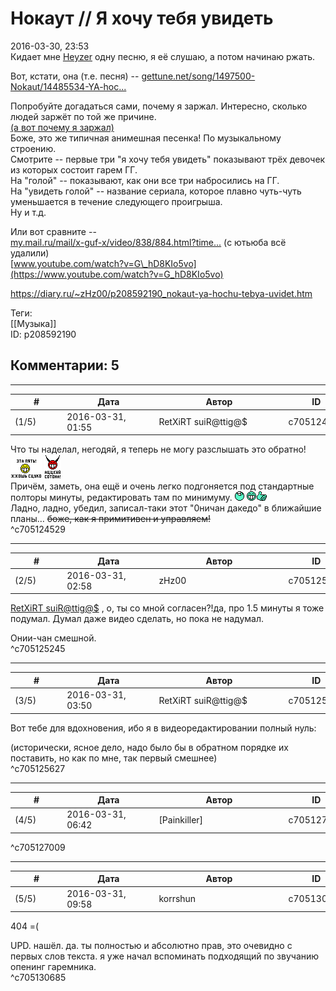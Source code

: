 Нокаут // Я хочу тебя увидеть
=============================

  
2016-03-30, 23:53  
 Кидает мне  [Heyzer](http://heyzero.diary.ru "Orca")  одну песню, я её слушаю, а потом начинаю ржать.   
   
 Вот, кстати, она (т.е. песня) --  [gettune.net/song/1497500-Nokaut/14485534-YA-hoc...](http://gettune.net/song/1497500-Nokaut/14485534-YA-hochu-tebya-uvidet-goloj/)    
   
 Попробуйте догадаться сами, почему я заржал. Интересно, сколько людей заржёт по той же причине.   
  [(а вот почему я заржал)](https://zHz00.diary.ru/p208592190.htm?index=1#linkmore208592190m1)      
 Боже, это же типичная анимешная песенка! По музыкальному строению.   
 Смотрите -- первые три "я хочу тебя увидеть" показывают трёх девочек из которых состоит гарем ГГ.   
 На "голой" -- показывают, как они все три набросились на ГГ.   
 На "увидеть голой" -- название сериала, которое плавно чуть-чуть уменьшается в течение следующего проигрыша.   
 Ну и т.д.   
   
 Или вот сравните --   
  [my.mail.ru/mail/x-guf-x/video/838/884.html?time...](https://my.mail.ru/mail/x-guf-x/video/838/884.html?time=59)  (с ютьюба всё удалили)   
  [www.youtube.com/watch?v=G\_hD8KIo5vo](https://www.youtube.com/watch?v=G_hD8KIo5vo)    
     
  
<https://diary.ru/~zHz00/p208592190_nokaut-ya-hochu-tebya-uvidet.htm>  
  
Теги:  
[[Музыка]]  
ID: p208592190  


Комментарии: 5
--------------

  


---



|         #         |              Дата              |                     Автор                     |           ID           |
| --- | --- | --- | --- |
| (1/5) | 2016-03-31, 01:55 | RetXiRT suiR@ttig@$ | c705124529 |

  
  Что ты наделал, негодяй, я теперь не могу разслышать это обратно!   
 ![:zhosh:](pics/3254140.gif) ![:soton:](pics/3254151.gif)   
 Причём, заметь, она ещё и очень легко подгоняется под стандартные полторы минуты, редактировать там по минимуму. ![:lol:](pics/1135.gif) ![:five:](pics/3231184.gif)   
  Ладно, ладно, убедил, записал-таки этот "0ничан дакедо" в ближайшие планы…  ~~боже, как я примитивен и управляем!~~      
 ^c705124529

---



|         #         |              Дата              |                     Автор                     |           ID           |
| --- | --- | --- | --- |
| (2/5) | 2016-03-31, 02:58 | zHz00 | c705125245 |

  
  [RetXiRT suiR@ttig@$](http://Hellspawn.diary.ru "Горчичник")  , о, ты со мной согласен?!да, про 1.5 минуты я тоже подумал. Думал даже видео сделать, но пока не надумал.   
   
 Онии-чан смешной.   
 ^c705125245

---



|         #         |              Дата              |                     Автор                     |           ID           |
| --- | --- | --- | --- |
| (3/5) | 2016-03-31, 03:50 | RetXiRT suiR@ttig@$ | c705125627 |

  
  Вот тебе для вдохновения, ибо я в видеоредактировании полный нуль:   
     
     
  (исторически, ясное дело, надо было бы в обратном порядке их поставить, но как по мне, так первый смешнее)     
 ^c705125627

---



|         #         |              Дата              |                     Автор                     |           ID           |
| --- | --- | --- | --- |
| (4/5) | 2016-03-31, 06:42 | [Painkiller] | c705127009 |

  
     
 ^c705127009

---



|         #         |              Дата              |                     Автор                     |           ID           |
| --- | --- | --- | --- |
| (5/5) | 2016-03-31, 09:58 | korrshun | c705130685 |

  
 404 =(   
   
 UPD. нашёл. да. ты полностью и абсолютно прав, это очевидно с первых слов текста. я уже начал вспоминать подходящий по звучанию опенинг гаремника.   
 ^c705130685